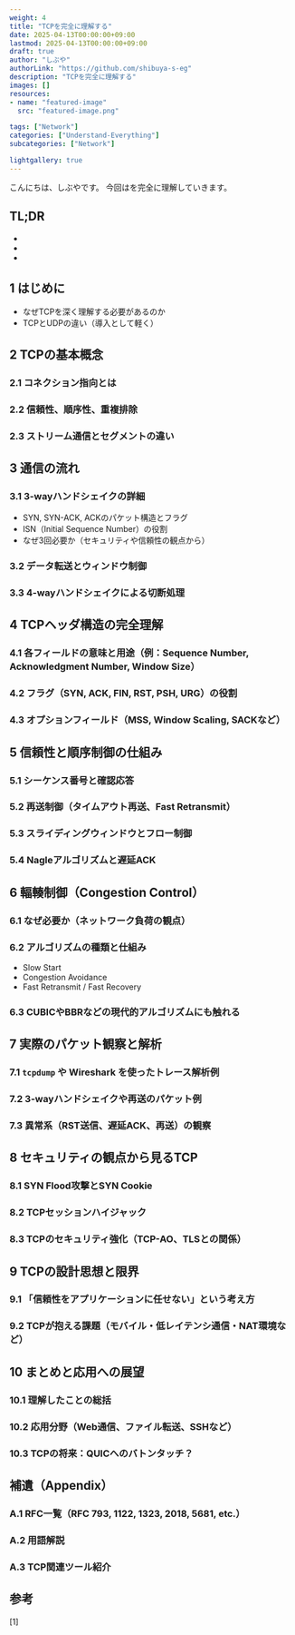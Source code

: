 ```yaml
---
weight: 4
title: "TCPを完全に理解する"
date: 2025-04-13T00:00:00+09:00
lastmod: 2025-04-13T00:00:00+09:00
draft: true
author: "しぶや"
authorLink: "https://github.com/shibuya-s-eg"
description: "TCPを完全に理解する"
images: []
resources:
- name: "featured-image"
  src: "featured-image.png"

tags: ["Network"]
categories: ["Understand-Everything"]
subcategories: ["Network"]

lightgallery: true
---
```


<!--
Todo:
- TLDR

-->



こんにちは、しぶやです。
今回はを完全に理解していきます。


## TL;DR

*
*
*

## 1 はじめに
- なぜTCPを深く理解する必要があるのか
- TCPとUDPの違い（導入として軽く）

## 2 TCPの基本概念
### 2.1 コネクション指向とは
### 2.2 信頼性、順序性、重複排除
### 2.3 ストリーム通信とセグメントの違い

## 3 通信の流れ
### 3.1 3-wayハンドシェイクの詳細
- SYN, SYN-ACK, ACKのパケット構造とフラグ
- ISN（Initial Sequence Number）の役割
- なぜ3回必要か（セキュリティや信頼性の観点から）
### 3.2 データ転送とウィンドウ制御
### 3.3 4-wayハンドシェイクによる切断処理

## 4 TCPヘッダ構造の完全理解
### 4.1 各フィールドの意味と用途（例：Sequence Number, Acknowledgment Number, Window Size）
### 4.2 フラグ（SYN, ACK, FIN, RST, PSH, URG）の役割
### 4.3 オプションフィールド（MSS, Window Scaling, SACKなど）

## 5 信頼性と順序制御の仕組み
### 5.1 シーケンス番号と確認応答
### 5.2 再送制御（タイムアウト再送、Fast Retransmit）
### 5.3 スライディングウィンドウとフロー制御
### 5.4 Nagleアルゴリズムと遅延ACK

## 6 輻輳制御（Congestion Control）
### 6.1 なぜ必要か（ネットワーク負荷の観点）
### 6.2 アルゴリズムの種類と仕組み
- Slow Start
- Congestion Avoidance
- Fast Retransmit / Fast Recovery
### 6.3 CUBICやBBRなどの現代的アルゴリズムにも触れる

## 7 実際のパケット観察と解析
### 7.1 `tcpdump` や Wireshark を使ったトレース解析例
### 7.2 3-wayハンドシェイクや再送のパケット例
### 7.3 異常系（RST送信、遅延ACK、再送）の観察

## 8 セキュリティの観点から見るTCP
### 8.1 SYN Flood攻撃とSYN Cookie
### 8.2 TCPセッションハイジャック
### 8.3 TCPのセキュリティ強化（TCP-AO、TLSとの関係）

## 9 TCPの設計思想と限界
### 9.1 「信頼性をアプリケーションに任せない」という考え方
### 9.2 TCPが抱える課題（モバイル・低レイテンシ通信・NAT環境など）

## 10 まとめと応用への展望
### 10.1 理解したことの総括
### 10.2 応用分野（Web通信、ファイル転送、SSHなど）
### 10.3 TCPの将来：QUICへのバトンタッチ？

## 補遺（Appendix）
### A.1 RFC一覧（RFC 793, 1122, 1323, 2018, 5681, etc.）
### A.2 用語解説
### A.3 TCP関連ツール紹介



## 参考

[1] []()
